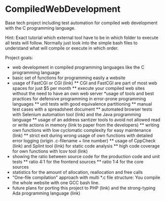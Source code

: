 # CompiledWebDevelopment
Base tech project including test automation for compiled web development with the C programming language.

Hint:
Exact tutorial which external tool have to be in which folder to execute all tests will follow.
Normally just look into the simple bash files to understand what will compile or execute in which order.

Project goals:

* web development in compiled programming languages like the C programming language
* basic set of functions for programming easily a website
* usage of FastCGI or CGI (link)
** CGI and FastCGI are part of most web spaces for just $5 per month
** execute your compiled web sites without the need to have an own web server
*usage of tools and best practices for defensive programming in error-prone programming languages
** unit tests with good equivalence partitioning
** manual test cases with a spreadsheet document
** automated browser tests with Selenium automation tool (link) and the Java programming language
** usage of an address santizer tools to avoid not allowed read or write actions in memory (link to paper from the developers)
** writing own functions with low cyclomatic complexity for easy maintenance (link)
** strict exit during wrong usage of own functions with detailed error logging (origin .c-filename + line number)
** usage of CppCheck (link) and Splint tool (link) for static code analysis
** high code coverage for own functions with lcov tool (link)
* showing the ratio between source code for the production code and unit tests
** ratio 4:1 for the frontend sources
** ratio 1:4 for the core sources
* statistics for the amount of allocation, reallocation and free calls
* "One-file compilation" approach with multi *.c file structure: You compile the whole website with one GCC bash line.
* future plans for porting this project to PHP (link) and the strong-typing Ada programming language (link)

